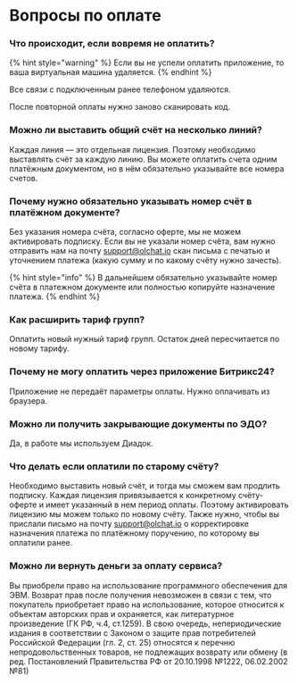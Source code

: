 # Вопросы по оплате

### Что происходит, если вовремя не оплатить?

{% hint style="warning" %}
Если вы не успели оплатить приложение, то ваша виртуальная машина удаляется.
{% endhint %}

Все связи с подключенным ранее телефоном удаляются.

После повторной оплаты нужно заново сканировать код.

### Можно ли выставить общий счёт на несколько линий?

Каждая линия — это отдельная лицензия. Поэтому необходимо выставлять счёт за каждую линию. Вы можете оплатить счета одним платёжным документом, но в нём обязательно указывайте все номера счетов.

### Почему нужно обязательно указывать номер счёт в платёжном документе?

Без указания номера счёта, согласно оферте, мы не можем активировать подписку. Если вы не указали номер счёта, вам нужно отправить нам на почту support@olchat.io скан письма с печатью и уточнением платежа (какую сумму и по какому счёту нужно зачесть).&#x20;

{% hint style="info" %}
В дальнейшем обязательно указывайте номер счёта в платежном документе или полностью копируйте назначение платежа.
{% endhint %}

### Как расширить тариф групп?

Оплатить новый нужный тариф групп. Остаток дней пересчитается по новому тарифу.

### Почему не могу оплатить через приложение Битрикс24?

Приложение не передаёт параметры оплаты. Нужно оплачивать из браузера.

### Можно ли получить закрывающие документы по ЭДО?

Да, в работе мы используем Диадок.

### Что делать если оплатили по старому счёту?

Необходимо выставить новый счёт, и тогда мы сможем вам продлить подписку. Каждая лицензия привязывается к конкретному счёту-оферте и имеет указанный в нем период оплаты. Поэтому активировать лицензию мы можем только по новому счёту. Также нужно, чтобы вы прислали письмо на почту support@olchat.io о корректировке назначения платежа по платёжному поручению, по которому вы оплатили ранее.

### Можно ли вернуть деньги за оплату сервиса?

Вы приобрели право на использование программного обеспечения для ЭВМ. Возврат прав после получения невозможен в связи с тем, что покупатель приобретает право на использование, которое относится к объектам авторских прав и охраняется, как литературное произведение (ГК РФ, ч.4, ст.1259). В свою очередь, непериодические издания в соответствии с Законом о защите прав потребителей Российской Федерации (гл. 2, ст. 25) относятся к перечню непродовольственных товаров, не подлежащих возврату или обмену (в ред. Постановлений Правительства РФ от 20.10.1998 №1222, 06.02.2002 №81)
